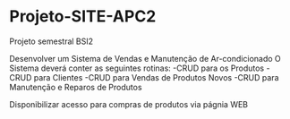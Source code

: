 # Projeto-SITE-APC2
Projeto semestral BSI2


Desenvolver um Sistema de Vendas e Manutenção de Ar-condicionado
O Sistema deverá conter as seguintes rotinas:
-CRUD para os Produtos
-CRUD para Clientes
-CRUD para Vendas de Produtos Novos
-CRUD para Manutenção e Reparos de Produtos









Disponibilizar acesso para compras de produtos via págnia WEB

